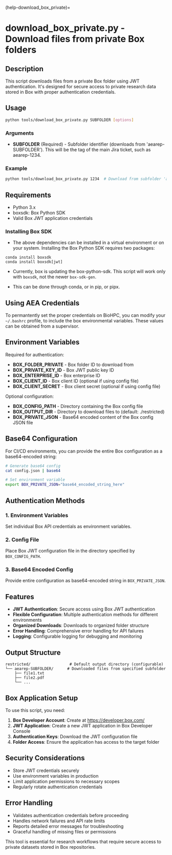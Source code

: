 (help-download_box_private)=

# download_box_private.py - Download files from private Box folders

## Description

This script downloads files from a private Box folder using JWT authentication. It's designed for secure access to private research data stored in Box with proper authentication credentials.

## Usage

```bash
python tools/download_box_private.py SUBFOLDER [options]
```

### Arguments

- **SUBFOLDER** (Required) - Subfolder identifier (downloads from 'aearep-SUBFOLDER'). This will be the tag of the main Jira ticket, such as aearep-1234.

### Example

```bash
python tools/download_box_private.py 1234  # Download from subfolder 'aearep-1234'
```

## Requirements

- Python 3.x
- boxsdk: Box Python SDK
- Valid Box JWT application credentials

### Installing Box SDK

- The above dependencies can be installed in a virtual environment or on your system. Installing the Box Python SDK requires two packages:

```shell
conda install boxsdk
conda install boxsdk[jwt]
```
- Currently, box is updating the box-python-sdk. This script will work only with `boxsdk`, not the newer `box-sdk-gen`. 

- This can be done through conda, or in pip, or pipx. 

## Using AEA Credentials

To permantently set the proper credentials on BioHPC, you can modify your `~/.bashrc` profile, to include the box environmental variables. These values can be obtained from a supervisor.

## Environment Variables

Required for authentication:

- **BOX_FOLDER_PRIVATE** - Box folder ID to download from
- **BOX_PRIVATE_KEY_ID** - Box JWT public key ID
- **BOX_ENTERPRISE_ID** - Box enterprise ID
- **BOX_CLIENT_ID** - Box client ID (optional if using config file)
- **BOX_CLIENT_SECRET** - Box client secret (optional if using config file)

Optional configuration:

- **BOX_CONFIG_PATH** - Directory containing the Box config file
- **BOX_OUTPUT_DIR** - Directory to download files to (default: ./restricted)
- **BOX_PRIVATE_JSON** - Base64 encoded content of the Box config JSON file

## Base64 Configuration

For CI/CD environments, you can provide the entire Box configuration as a base64-encoded string:

```bash
# Generate base64 config
cat config.json | base64

# Set environment variable
export BOX_PRIVATE_JSON="base64_encoded_string_here"
```

## Authentication Methods

### 1. Environment Variables
Set individual Box API credentials as environment variables.

### 2. Config File
Place Box JWT configuration file in the directory specified by `BOX_CONFIG_PATH`.

### 3. Base64 Encoded Config
Provide entire configuration as base64-encoded string in `BOX_PRIVATE_JSON`.

## Features

- **JWT Authentication**: Secure access using Box JWT authentication
- **Flexible Configuration**: Multiple authentication methods for different environments
- **Organized Downloads**: Downloads to organized folder structure
- **Error Handling**: Comprehensive error handling for API failures
- **Logging**: Configurable logging for debugging and monitoring

## Output Structure

```
restricted/                 # Default output directory (configurable)
└── aearep-SUBFOLDER/      # Downloaded files from specified subfolder
    ├── file1.txt
    ├── file2.pdf
    └── ...
```

## Box Application Setup

To use this script, you need:

1. **Box Developer Account**: Create at https://developer.box.com/
2. **JWT Application**: Create a new JWT application in Box Developer Console
3. **Authentication Keys**: Download the JWT configuration file
4. **Folder Access**: Ensure the application has access to the target folder

## Security Considerations

- Store JWT credentials securely
- Use environment variables in production
- Limit application permissions to necessary scopes
- Regularly rotate authentication credentials

## Error Handling

- Validates authentication credentials before proceeding
- Handles network failures and API rate limits
- Reports detailed error messages for troubleshooting
- Graceful handling of missing files or permissions

This tool is essential for research workflows that require secure access to private datasets stored in Box repositories.
